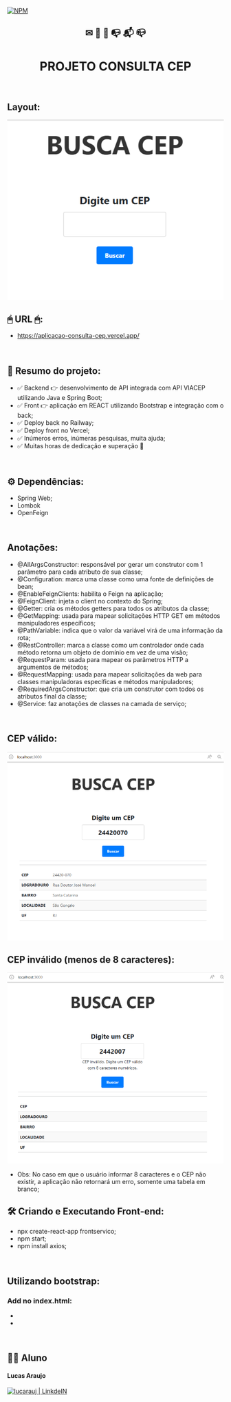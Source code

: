 [![NPM](https://img.shields.io/npm/l/react)](https://github.com/lucarauj/Aplicacao-Consulta-CEP/blob/main/LICENSE)

<h2 align="center">✉    📧    📨    📭    📬    📪</h2>
<h1 align="center">PROJETO CONSULTA CEP</h1>

<br>

## Layout:

<img width="550px" src="https://github.com/lucarauj/Aplicacao-Consulta-CEP/blob/main/images/busca%20cep.png"/>

<br>

## 🖱 URL 🖱:

- https://aplicacao-consulta-cep.vercel.app/

<br>

## 📝 Resumo do projeto:

- ✅ Backend 👉 desenvolvimento de API integrada com API VIACEP utilizando Java e Spring Boot;
- ✅ Front 👉 aplicação em REACT utilizando Bootstrap e integração com o back;
- ✅ Deploy back no Railway;
- ✅ Deploy front no Vercel;
- ✅ Inúmeros erros, inúmeras pesquisas, muita ajuda;
- ✅ Muitas horas de dedicação e superação 🙏

<br>

## ⚙ Dependências:

- Spring Web;
- Lombok
- OpenFeign

<br>

## Anotações:

- @AllArgsConstructor: responsável por gerar um construtor com 1 parâmetro para cada atributo de sua classe;
- @Configuration: marca uma classe como uma fonte de definições de bean;
- @EnableFeignClients: habilita o Feign na aplicação;
- @FeignClient: injeta o client no contexto do Spring;
- @Getter: cria os métodos getters para todos os atributos da classe;
- @GetMapping: usada para mapear solicitações HTTP GET em métodos manipuladores específicos;
- @PathVariable: indica que o valor da variável virá de uma informação da rota;
- @RestController: marca a classe como um controlador onde cada método retorna um objeto de domínio em vez de uma visão;
- @RequestParam: usada para mapear os parâmetros HTTP a argumentos de métodos;
- @RequestMapping: usada para mapear solicitações da web para classes manipuladoras específicas e métodos manipuladores;
- @RequiredArgsConstructor: que cria um construtor com todos os atributos final da classe;
- @Service: faz anotações de classes na camada de serviço;

<br>

## CEP válido:

<img width="550px" src="https://github.com/lucarauj/Aplicacao-Consulta-CEP/blob/main/images/cepValido.png"/>

<br>

## CEP inválido (menos de 8 caracteres):

<img width="550px" src="https://github.com/lucarauj/Aplicacao-Consulta-CEP/blob/main/images/cepInvalido.png"/>

- Obs: No caso em que o usuário informar 8 caracteres e o CEP não existir, a aplicação não retornará um erro, somente uma tabela em branco;

## 🛠 Criando e Executando Front-end:

- npx create-react-app frontservico;
- npm start;
- npm install axios;

<br>

## Utilizando bootstrap:

### Add no index.html:

- <link href="https://cdn.jsdelivr.net/npm/bootstrap@5.3.0-alpha3/dist/css/bootstrap.min.css" rel="stylesheet" integrity="sha384-KK94CHFLLe+nY2dmCWGMq91rCGa5gtU4mk92HdvYe+M/SXH301p5ILy+dN9+nJOZ" crossorigin="anonymous">
- <script src="https://cdn.jsdelivr.net/npm/bootstrap@5.3.0-alpha3/dist/js/bootstrap.bundle.min.js" integrity="sha384-ENjdO4Dr2bkBIFxQpeoTz1HIcje39Wm4jDKdf19U8gI4ddQ3GYNS7NTKfAdVQSZe" crossorigin="anonymous"></script>

<br>

## 👨‍🎓 Aluno

#### Lucas Araujo

<a href="https://www.linkedin.com/in/lucarauj"><img alt="lucarauj | LinkdeIN" width="40px" src="https://user-images.githubusercontent.com/43545812/144035037-0f415fc7-9f96-4517-a370-ccc6e78a714b.png" /></a>
